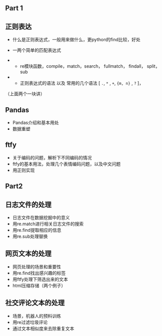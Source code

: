 Part 1
--------

##  正则表达

- 什么是正则表达式，一般用来做什么，更python的find比较，好处

- 一两个简单的匹配表达式

- - re模块函数，compile，match，search， fullmatch， findall， split，sub
- - 正则表达式的语法 以及 常用的几个语法 [ `.`, `*` , `+`, `{m, n}` , `?` ]，

（上面两个一块讲）


## Pandas

- Pandas介绍和基本用处
- 数据重塑

## ftfy 

- 关于编码的问题，解析下不同编码的情况
- ftfy的基本用法，处理几个表情编码问题，以及中文问题
- 用正则实现


Part2
-----

## 日志文件的处理

- 日志文件在数据挖掘中的意义
- 用re.match进行相关日志文件的搜索
- 用re.find提取相应的信息
- 用re.sub处理替换

## 网页文本的处理

- 网页处理的场景和重要性
- 用re.find找出感兴趣的标签
- 用ftfy处理下筛选出来的文本
- html压缩存储（两个例子）

## 社交评论文本的处理

- 场景，机器人的预料训练
- 用re过滤垃圾评论
- 通过文本相似度来去除重复文本
